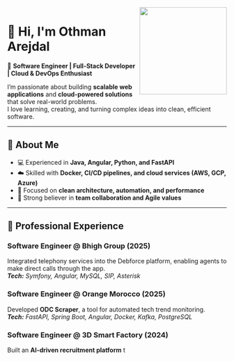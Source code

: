 <img align='right' src='https://user-images.githubusercontent.com/5713670/87202985-820dcb80-c2b6-11ea-9f56-7ec461c497c3.gif' width='200'>

# 👋 Hi, I'm Othman Arejdal

🎯 **Software Engineer | Full-Stack Developer | Cloud & DevOps Enthusiast**

I’m passionate about building **scalable web applications** and **cloud-powered solutions** that solve real-world problems.  
I love learning, creating, and turning complex ideas into clean, efficient software.

---

## 🚀 About Me

- 💻 Experienced in **Java, Angular, Python, and FastAPI**
- ☁️ Skilled with **Docker, CI/CD pipelines, and cloud services (AWS, GCP, Azure)**
- 🧩 Focused on **clean architecture, automation, and performance**
- 🤝 Strong believer in **team collaboration and Agile values**

---

## 💼 Professional Experience

### **Software Engineer @ Bhigh Group (2025)**
Integrated telephony services into the Debforce platform, enabling agents to make direct calls through the app.  
_**Tech:** Symfony, Angular, MySQL, SIP, Asterisk_

### **Software Engineer @ Orange Morocco (2025)**
Developed **ODC Scraper**, a tool for automated tech trend monitoring.  
_**Tech:** FastAPI, Spring Boot, Angular, Docker, Kafka, PostgreSQL_

### **Software Engineer @ 3D Smart Factory (2024)**
Built an **AI-driven recruitment platform** t

